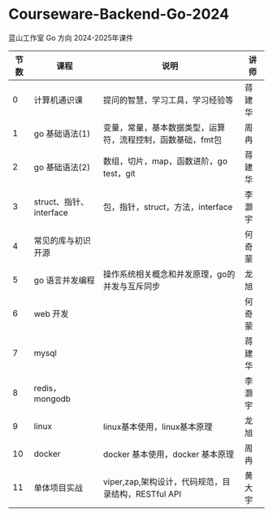 # Courseware-Backend-Go-2024
蓝山工作室 Go 方向 2024-2025年课件


| 节数 | 课程                    | 说明                                                        | 讲师   |
| ---- | ----------------------- | ----------------------------------------------------------- | ------ |
| 0    | 计算机通识课            | 提问的智慧，学习工具，学习经验等                            | 蒋建华 |
| 1    | go 基础语法(1)          | 变量，常量，基本数据类型，运算符，流程控制，函数基础，fmt包 | 周冉   |
| 2    | go 基础语法(2)          | 数组，切片，map，函数进阶，go test，git                     | 蒋建华 |
| 3    | struct、指针、interface | 包，指针，struct，方法，interface                           | 李灏宇 |
| 4    | 常见的库与初识开源      |                                                             | 何奇蒙 |
| 5    | go 语言并发编程         | 操作系统相关概念和并发原理，go的并发与互斥同步              | 龙旭   |
| 6    | web 开发                |                                                             | 何奇蒙 |
| 7    | mysql                   |                                                             | 蒋建华 |
| 8    | redis，mongodb          |                                                             | 李灏宇 |
| 9    | linux                   | linux基本使用，linux基本原理                                | 龙旭   |
| 10   | docker                  | docker 基本使用，docker 基本原理                            | 周冉   |
| 11   | 单体项目实战            | viper,zap,架构设计，代码规范，目录结构，RESTful API         | 黄大宇 |

